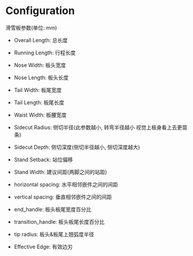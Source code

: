 # Configuration

滑雪板参数(单位: mm)
* Overall Length: 总长度
* Running Length: 行程长度
* Nose Width: 板头宽度
* Nose Length: 板头长度

* Tail Width: 板尾宽度
* Tail Length: 板尾长度

* Waist Width: 板腰宽度
* Sidecut Radius: 侧切半径(此参数越小, 转弯半径越小 视觉上板身看上去更苗条)
* Sidecut Depth: 侧切深度(侧切半径越小, 侧切深度越大)

* Stand Setback: 站位偏移
* Stand Width: 建议间距(两脚之间的站距)
* horizontal spacing: 水平相邻嵌件之间的间距
* vertical spacing: 垂直相邻嵌件之间的间距

* end_handle: 板头板尾宽度百分比
* transition_handle: 板头板尾长度百分比

* tip radius: 板头&板尾上翘弧度半径
* Effective Edge: 有效边刃

